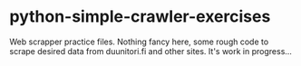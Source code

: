 # python-simple-crawler-exercises

Web scrapper practice files. Nothing fancy here, some rough code to scrape desired data from duunitori.fi and other sites.
It's work in progress...
